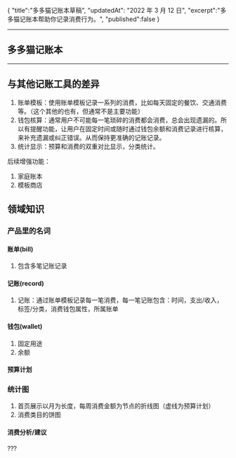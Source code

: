 {
"title":"多多猫记账本草稿",
"updatedAt": "2022 年 3 月 12 日",
"excerpt":"多多猫记账本帮助你记录消费行为。",
"published":false
}

---

## 多多猫记账本

---

## 与其他记账工具的差异

1. 账单模板：使用账单模板记录一系列的消费，比如每天固定的餐饮、交通消费等。（这个其他的也有，但通常不是主要功能）
2. 钱包核算：通常用户不可能每一笔琐碎的消费都会消费，总会出现遗漏的。所以有提醒功能，让用户在固定时间或随时通过钱包余额和消费记录进行核算，来补充遗漏或纠正错误。从而保持更准确的记账记录。
3. 统计显示：预算和消费的双重对比显示，分类统计。

后续增强功能：

1. 家庭账本
2. 模板商店

## 领域知识

### 产品里的名词

#### 账单(bill)

1. 包含多笔记账记录

#### 记账(record)

1. 记账：通过账单模板记录每一笔消费，每一笔记账包含：时间，支出/收入，标签/分类，消费钱包属性，所属账单

#### 钱包(wallet)

1. 固定用途
2. 余额

#### 预算计划

### 统计图

1. 首页展示以月为长度，每周消费金额为节点的折线图（虚线为预算计划）
2. 消费类目的饼图

#### 消费分析/建议

???
